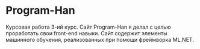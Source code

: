 # Program-Han
Курсовая работа 3-ий курс.
Сайт Program-Han я делал с целью проработать свои front-end навыки. Сайт содержит элементы машинного обучения, реализованных при помощи фреймворка ML.NET.
